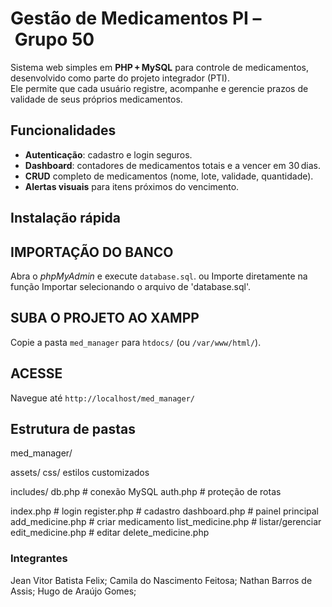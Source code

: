 # Gestão de Medicamentos PI – Grupo 50

Sistema web simples em **PHP + MySQL** para controle de medicamentos, desenvolvido como parte do projeto integrador (PTI).  
Ele permite que cada usuário registre, acompanhe e gerencie prazos de validade de seus próprios medicamentos.


## Funcionalidades

- **Autenticação**: cadastro e login seguros.
- **Dashboard**: contadores de medicamentos totais e a vencer em 30 dias.
- **CRUD** completo de medicamentos (nome, lote, validade, quantidade).
- **Alertas visuais** para itens próximos do vencimento.


## Instalação rápida

## IMPORTAÇÃO DO BANCO  
Abra o *phpMyAdmin* e execute `database.sql`.
ou
Importe diretamente na função Importar selecionando o arquivo de 'database.sql'.
## SUBA O PROJETO AO XAMPP  
Copie a pasta `med_manager` para `htdocs/` (ou `/var/www/html/`).
## ACESSE
Navegue até `http://localhost/med_manager/`  

## Estrutura de pastas

med_manager/

assets/
   css/          estilos customizados

includes/
   db.php        # conexão MySQL
   auth.php      # proteção de rotas
 
index.php         # login
register.php      # cadastro
dashboard.php     # painel principal
add_medicine.php  # criar medicamento
list_medicine.php # listar/gerenciar
edit_medicine.php # editar
delete_medicine.php

### Integrantes

Jean Vitor Batista Felix;
Camila do Nascimento Feitosa;
Nathan Barros de Assis;
Hugo de Araújo Gomes;
